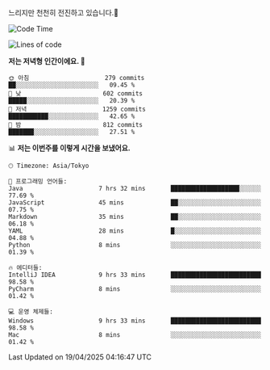 느리지만 천천히 전진하고 있습니다.🐢

<!--START_SECTION:waka-->
![Code Time](http://img.shields.io/badge/Code%20Time-1%2C571%20hrs%2042%20mins-blue)

![Lines of code](https://img.shields.io/badge/%EC%A0%80%EB%8A%94%20%EC%97%AC%ED%83%9C%EA%B9%8C%EC%A7%80%20-917.9%20thousand%20%EC%A4%84%EC%9D%98%20%EC%BD%94%EB%93%9C%EB%A5%BC%20%EC%9E%91%EC%84%B1%ED%96%88%EC%96%B4%EC%9A%94.-blue)

**저는 저녁형 인간이에요. 🦉** 

```text
🌞 아침                     279 commits         ██░░░░░░░░░░░░░░░░░░░░░░░   09.45 % 
🌆 낮　                     602 commits         █████░░░░░░░░░░░░░░░░░░░░   20.39 % 
🌃 저녁                     1259 commits        ███████████░░░░░░░░░░░░░░   42.65 % 
🌙 밤　                     812 commits         ███████░░░░░░░░░░░░░░░░░░   27.51 % 
```


📊 **저는 이번주를 이렇게 시간을 보냈어요.** 

```text
🕑︎ Timezone: Asia/Tokyo

💬 프로그래밍 언어들: 
Java                     7 hrs 32 mins       ███████████████████░░░░░░   77.69 % 
JavaScript               45 mins             ██░░░░░░░░░░░░░░░░░░░░░░░   07.75 % 
Markdown                 35 mins             ██░░░░░░░░░░░░░░░░░░░░░░░   06.18 % 
YAML                     28 mins             █░░░░░░░░░░░░░░░░░░░░░░░░   04.88 % 
Python                   8 mins              ░░░░░░░░░░░░░░░░░░░░░░░░░   01.39 % 

🔥 에디터들: 
IntelliJ IDEA            9 hrs 33 mins       █████████████████████████   98.58 % 
PyCharm                  8 mins              ░░░░░░░░░░░░░░░░░░░░░░░░░   01.42 % 

💻 운영 체제들: 
Windows                  9 hrs 33 mins       █████████████████████████   98.58 % 
Mac                      8 mins              ░░░░░░░░░░░░░░░░░░░░░░░░░   01.42 % 
```


 Last Updated on 19/04/2025 04:16:47 UTC
<!--END_SECTION:waka-->
